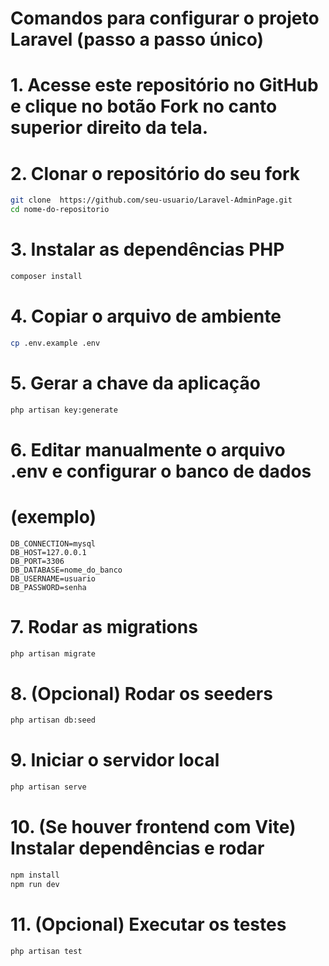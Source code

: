 
# Comandos para configurar o projeto Laravel (passo a passo único)

# 1. Acesse este repositório no GitHub e clique no botão **Fork** no canto superior direito da tela.

# 2. Clonar o repositório do seu fork
```bash
git clone  https://github.com/seu-usuario/Laravel-AdminPage.git 
cd nome-do-repositorio
```

# 3. Instalar as dependências PHP
```bash
composer install
```

# 4. Copiar o arquivo de ambiente
```bash
cp .env.example .env
```

# 5. Gerar a chave da aplicação
```bash
php artisan key:generate
```

# 6. Editar manualmente o arquivo .env e configurar o banco de dados
# (exemplo)
```dotenv
DB_CONNECTION=mysql
DB_HOST=127.0.0.1
DB_PORT=3306
DB_DATABASE=nome_do_banco
DB_USERNAME=usuario
DB_PASSWORD=senha
```

# 7. Rodar as migrations
```bash
php artisan migrate
```

# 8. (Opcional) Rodar os seeders
```bash
php artisan db:seed
```

# 9. Iniciar o servidor local
```bash
php artisan serve
```

# 10. (Se houver frontend com Vite) Instalar dependências e rodar
```bash
npm install
npm run dev
```

# 11. (Opcional) Executar os testes
```bash
php artisan test
```
